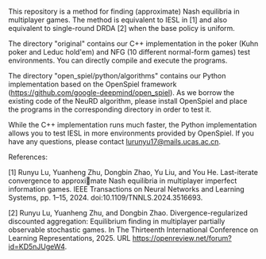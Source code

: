This repository is a method for finding (approximate) Nash equilibria in multiplayer games. The method is equivalent to IESL in [1] and also equivalent to single-round DRDA [2] when the base policy is uniform.

The directory "original" contains our C++ implementation in the poker (Kuhn poker and Leduc hold'em) and NFG (10 different normal-form games) test environments. You can directly compile and execute the programs.

The directory "open_spiel/python/algorithms" contains our Python implementation based on the OpenSpiel framework (https://github.com/google-deepmind/open_spiel). As we borrow the existing code of the NeuRD algorithm, please install OpenSpiel and place the programs in the corresponding directory in order to test it.

While the C++ implementation runs much faster, the Python implementation allows you to test IESL in more environments provided by OpenSpiel. If you have any questions, please contact lurunyu17@mails.ucas.ac.cn.

References:

[1] Runyu Lu, Yuanheng Zhu, Dongbin Zhao, Yu Liu, and You He. Last-iterate convergence to approximate Nash equilibria in multiplayer imperfect information games. IEEE Transactions on Neural Networks and Learning Systems, pp. 1–15, 2024. doi:10.1109/TNNLS.2024.3516693.

[2] Runyu Lu, Yuanheng Zhu, and Dongbin Zhao. Divergence-regularized discounted aggregation: Equilibrium finding in multiplayer partially observable stochastic games. In The Thirteenth International Conference on Learning Representations, 2025. URL https://openreview.net/forum?id=KD5nJUgeW4.
